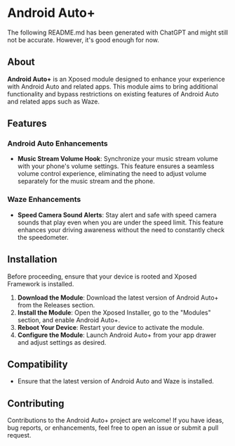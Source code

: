 # Android Auto+

The following README.md has been generated with ChatGPT and might still not be accurate. However, it's good enough for now.

## About

**Android Auto+** is an Xposed module designed to enhance your experience with Android Auto and related apps. This module aims to bring additional functionality and bypass restrictions on existing features of Android Auto and related apps such as Waze.

## Features

### Android Auto Enhancements
- **Music Stream Volume Hook**: Synchronize your music stream volume with your phone's volume settings. This feature ensures a seamless volume control experience, eliminating the need to adjust volume separately for the music stream and the phone.

### Waze Enhancements
- **Speed Camera Sound Alerts**: Stay alert and safe with speed camera sounds that play even when you are under the speed limit. This feature enhances your driving awareness without the need to constantly check the speedometer.

## Installation

Before proceeding, ensure that your device is rooted and Xposed Framework is installed.

1. **Download the Module**: Download the latest version of Android Auto+ from the Releases section.
2. **Install the Module**: Open the Xposed Installer, go to the "Modules" section, and enable Android Auto+.
3. **Reboot Your Device**: Restart your device to activate the module.
4. **Configure the Module**: Launch Android Auto+ from your app drawer and adjust settings as desired.

## Compatibility

- Ensure that the latest version of Android Auto and Waze is installed.

## Contributing

Contributions to the Android Auto+ project are welcome! If you have ideas, bug reports, or enhancements, feel free to open an issue or submit a pull request.
